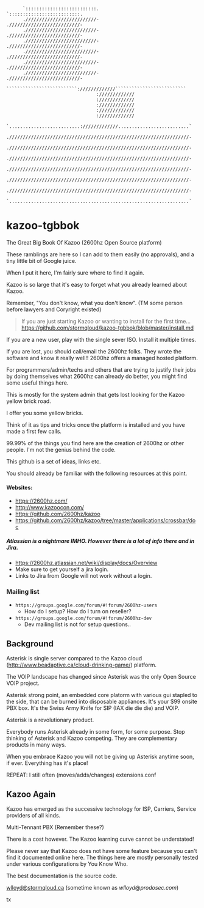 ```
      `::::::::::::::::::::::::::.            `::::::::::::::::::::::::::.      
      .//////////////////////////-            .//////////////////////////-      
      .//////////////////////////-            .//////////////////////////-      
      .//////////////////////////-            .//////////////////////////-      
      .//////////////////////////-            .//////////////////////////-      
      .//////////////////////////-            .//////////////////////////-      
      .//////////////////////////-            .//////////////////////////-      
       ``````````````````````````://///////////``````````````````````````       
                                 ://///////////                                 
                                 ://///////////                                 
                                 ://///////////                                 
                                 ://///////////                                 
                                 ://///////////                                 
      `..........................://///////////..........................`      
      .//////////////////////////////////////////////////////////////////-      
      .//////////////////////////////////////////////////////////////////-      
      .//////////////////////////////////////////////////////////////////-      
      .//////////////////////////////////////////////////////////////////-      
      .//////////////////////////////////////////////////////////////////-      
      .//////////////////////////////////////////////////////////////////-      
      `..................................................................`      
```
kazoo-tgbbok
============

The Great Big Book Of Kazoo (2600hz Open Source platform)

These ramblings are here so I can add to them easily (no approvals), and a tiny little bit of Google juice. 

When I put it here, I'm fairly sure where to find it again.  

Kazoo is so large that it's easy to forget what you already learned about Kazoo.

Remember, "You don't know, what you don't know". (TM some person before lawyers and Coryright existed)

> If you are just starting Kazoo or wanting to install for the first time...
https://github.com/stormqloud/kazoo-tgbbok/blob/master/install.md

If you are a new user, play with the single sever ISO.  Install it multiple times.

If you are lost, you should call/email the 2600hz folks.  They wrote the software and know it really well!!  2600hz offers a managed hosted platform.

For programmers/admin/techs and others that are trying to justify their jobs by doing themselves what 2600hz can already do better, you might find some useful things here.

This is mostly for the system admin that gets lost looking for the Kazoo yellow brick road.  

I offer you some yellow bricks.

Think of it as tips and tricks once the platform is installed and you have made a first few calls.

99.99% of the things you find here are the creation of 2600hz or other people.   I'm not the genius behind the code.

This github is a set of ideas, links etc.

You should already be familiar with the following resources at this point.

#### Websites:
* https://2600hz.com/
* http://www.kazoocon.com/
* https://github.com/2600hz/kazoo
* https://github.com/2600hz/kazoo/tree/master/applications/crossbar/doc

##### Atlassian is a nightmare IMHO.  However there is a lot of info there and in Jira.
* https://2600hz.atlassian.net/wiki/display/docs/Overview
* Make sure to get yourself a jira login.
* Links to Jira from Google will not work without a login.

### Mailing list
* `https://groups.google.com/forum/#!forum/2600hz-users`
  * How do I setup? How do I turn on reseller?
* `https://groups.google.com/forum/#!forum/2600hz-dev`
  * Dev mailing list is not for setup questions..

## Background

Asterisk is single server compared to the Kazoo cloud (http://www.beadaptive.ca/cloud-drinking-game/) platform.

The VOIP landscape has changed since Asterisk was the only Open Source VOIP project.

Asterisk strong point, an embedded core platorm with various gui stapled to the side, that can be burned into disposable appliances.  It's your $99 onsite PBX box.  It's the Swiss Army Knife for SIP (IAX die die die) and VOIP.

Asterisk is a revolutionary product.

Everybody runs Asterisk already in some form, for some purpose.  Stop thinking of Asterisk and Kazoo competing.  They are complementary products in many ways.

When you embrace Kazoo you will not be giving up Asterisk anytime soon, if ever.  Everything has it's place!

REPEAT:  I still often (moves/adds/changes) extensions.conf 

## Kazoo Again

Kazoo has emerged as the successive technology for ISP, Carriers, Service providers of all kinds.

Multi-Tennant PBX (Remember these?)

There is a cost however.  The Kazoo learning curve cannot be understated! 

Please never say that Kazoo does not have some feature because you can't find it documented online here.  The things here are mostly personally tested under various configurations by You Know Who.

The best documentation is the source code.

wlloyd@stormqloud.ca (sometime known as _wlloyd_@_prodosec_._com_)

tx

